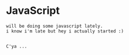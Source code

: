 # JavaScript

    will be doing some javascript lately.
    i know i'm late but hey i actually started :)


    C'ya ...